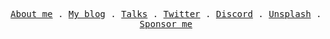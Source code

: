 <p align="center">
  <samp>
    <a href="https://smakosh.com">About me</a> .
    <a href="https://smakosh.com/blog">My blog</a> .
    <a href="https://smakosh.com/talks">Talks</a> .
    <a href="https://twitter.com/smakosh">Twitter</a> .
    <a href="https://discordapp.com/users/505741908191084574">Discord</a> .
    <a href="https://unsplash.com/@smakosh">Unsplash</a> .
    <a href="https://github.com/sponsors/smakosh">Sponsor me</a>
  </samp>
</p>
